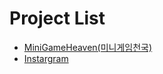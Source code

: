 # Project List

- [MiniGameHeaven(미니게임천국)](https://github.com/ChanHyuc/StudySwift/blob/main/MiniGameHeaven/README.md)
- [Instargram](https://github.com/ChanHyuc/StudySwift/blob/main/Instagram/README.md)
